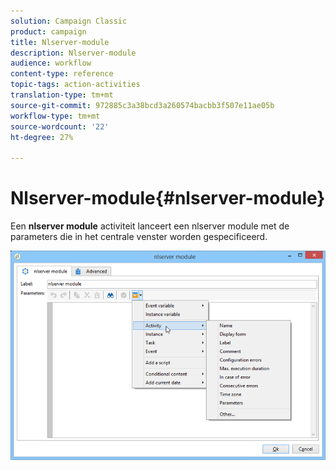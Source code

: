 ```yaml
---
solution: Campaign Classic
product: campaign
title: Nlserver-module
description: Nlserver-module
audience: workflow
content-type: reference
topic-tags: action-activities
translation-type: tm+mt
source-git-commit: 972885c3a38bcd3a260574bacbb3f507e11ae05b
workflow-type: tm+mt
source-wordcount: '22'
ht-degree: 27%

---
```



# Nlserver-module{#nlserver-module}

Een **nlserver module** activiteit lanceert een nlserver module met de parameters die in het centrale venster worden gespecificeerd.

![](assets/nlserver_module_edit.png)

